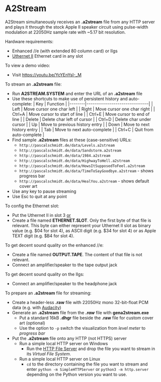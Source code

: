 # A2Stream
A2Stream simultaneously receives an **.a2stream** file from any HTTP server and plays it through the stock Apple II speaker circuit using pulse-width modulation at 22050Hz sample rate with ~5.17 bit resolution.

Hardware requirements:
* Enhanced //e (with extended 80 column card) or IIgs
* [Uthernet II](http://a2retrosystems.com/products.htm) Ethernet card in any slot

To view a demo video:
* Visit https://youtu.be/YcYEnYsI-_M

To stream an **.a2stream** file:
* Run **A2STREAM.SYSTEM** and enter the URL of an **.a2stream** file
* Use these shortcuts to make use of persistent history and auto-complete:
  | Key    | Function                       |
  |--------|--------------------------------|
  | Left   | Move cursor one char left      |
  | Right  | Move cursor one char right     |
  | Ctrl+A | Move cursor to start of line   |
  | Ctrl+E | Move cursor to end of line     |
  | Delete | Delete char left of cursor     |
  | Ctrl+D | Delete char under cursor       |
  | Up     | Move to previous history entry |
  | Down   | Move to next history entry     |
  | Tab    | Move to next auto-complete     |
  | Ctrl+C | Quit from auto-complete        |
* Find sample **.a2stream** files at these (case-sensitive) URLs:
  * `http://pascalschmidt.de/data/Levels.a2stream`
  * `http://pascalschmidt.de/data/Sandstorm.a2stream`
  * `http://pascalschmidt.de/data/1984.a2stream`
  * `http://pascalschmidt.de/data/HighwayToHell.a2stream`
  * `http://pascalschmidt.de/data/HowsItSupposedToFeel.a2stream`
  * `http://pascalschmidt.de/data/TimeToSayGoodbye.a2stream` - shows progress bar
  * `http://pascalschmidt.de/data/HealYou.a2stream` - shows default cover art
* Use any key to pause streaming
* Use Esc to quit at any point

To config the Ethernet slot:
* Put the Uthernet II in slot 3 <ins>or</ins>
* Create a file named **ETHERNET.SLOT**. Only the first byte of that file is relevant. This byte can either represent your Uthernet II slot as binary value (e.g. $04 for slot 4), as ASCII digit (e.g. $34 for slot 4) or as Apple TEXT digit (e.g. $B4 for slot 4).

To get decent sound quality on the enhanced //e:
* Create a file named **OUTPUT.TAPE**. The content of that file is not relevant.
* Connect an amplifier/speaker to the tape output jack

To get decent sound quality on the IIgs:
* Connect an amplifier/speaker to the headphone jack

To prepare an **.a2stream** file for streaming:
* Create a header-less **.raw** file with 22050Hz mono 32-bit-float PCM data (e.g. with [Audacity](https://www.audacityteam.org/))
* Generate an **.a2stream** file from the ***.raw*** file with **gena2stream.exe**
  * Put a standard 16kB **.dhgr** file beside the **.raw** file for custom cover art (optional)
  * Use the option to `-p` switch the visualization from *level meter* to *progress bar*
* Put the **.a2stream** file onto any HTTP (not HTTPS) server
  * Run a simple local HTTP server on Windows
    * Run the [HTTP File Server](http://www.rejetto.com/hfs/) and drop the file you want to stream in its _Virtual File System_.
  * Run a simple local HTTP server on Linux
    * `cd` to the directory containing the file you want to stream and enter `python -m SimpleHTTPServer` or `python3 -m http.server` depending on the Python version you want to use.
